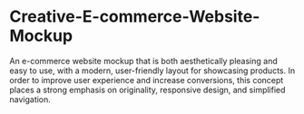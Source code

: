 # Creative-E-commerce-Website-Mockup
An e-commerce website mockup that is both aesthetically pleasing and easy to use, with a modern, user-friendly layout for showcasing products. In order to improve user experience and increase conversions, this concept places a strong emphasis on originality, responsive design, and simplified navigation.
